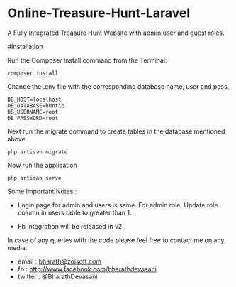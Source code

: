# Online-Treasure-Hunt-Laravel

A Fully Integrated Treasure Hunt Website with admin,user and guest roles.

#Installation

Run the Composer Install command from the Terminal:
```
composer install
```
Change the .env file with the corresponding database name, user and pass.
```
DB_HOST=localhost
DB_DATABASE=huntio
DB_USERNAME=root
DB_PASSWORD=root

```
Next run the migrate command to create tables in the database mentioned above

```
php artisan migrate
```

Now run the application 
```
php artisan serve
```

Some Important Notes :

* Login page for admin and users is same. For admin role, Update role column in users table to greater than 1.

* Fb Integration will be released in v2.

In case of any queries with the code please feel free to contact me on any media.
* email : bharath@zoisoft.com
* fb : http://www.facebook.com/bharathdevasani
* twitter : @BharathDevasani
